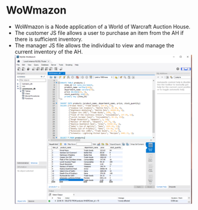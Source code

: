 # WoWmazon

* WoWmazon is a Node application of a World of Warcraft Auction House.
* The customer JS file allows a user to purchase an item from the AH if there is sufficient inventory.
* The manager JS file allows the individual to view and manage the current inventory of the AH.
![alt text](./screenshots/workbenchpic.png)
